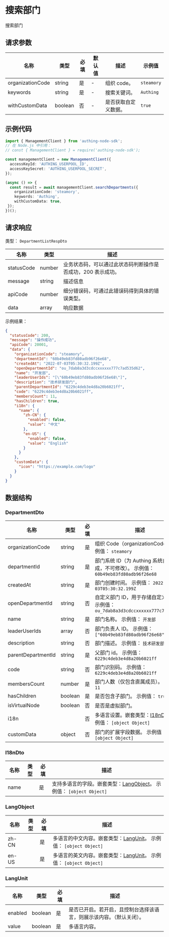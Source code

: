 # 搜索部门

<!--
  警告⚠️：
  不要直接修改该文档，
  https://github.com/Authing/authing-docs-factory
  使用该项目进行生成
-->

<LastUpdated />

搜索部门

## 请求参数

| 名称 | 类型 | 必填 | 默认值 | 描述 | 示例值 |
| ---- | ---- | ---- | ---- | ---- | ---- |
| organizationCode | string | 是 | - | 组织 code。  | `steamory` |
| keywords | string | 是 | - | 搜索关键词。  | `Authing` |
| withCustomData | boolean | 否 | - | 是否获取自定义数据。  | `true` |


## 示例代码

```ts
import { ManagementClient } from 'authing-node-sdk';
// 在 Node.js 中引用：
// const { ManagementClient } = require('authing-node-sdk');

const managementClient = new ManagementClient({
  accessKeyId: 'AUTHING_USERPOOL_ID',
  accessKeySecret: 'AUTHING_USERPOOL_SECRET',
});

(async () => {
  const result = await managementClient.searchDepartments({
    organizationCode: 'steamory',
    keywords: 'Authing',
    withCustomData: true,
 });
})();
```



## 请求响应

类型： `DepartmentListRespDto`

| 名称 | 类型 | 描述 |
| ---- | ---- | ---- |
| statusCode | number | 业务状态码，可以通过此状态码判断操作是否成功，200 表示成功。 |
| message | string | 描述信息 |
| apiCode | number | 细分错误码，可通过此错误码得到具体的错误类型。 |
| data | array | 响应数据 |



示例结果：

```json
{
  "statusCode": 200,
  "message": "操作成功",
  "apiCode": 20001,
  "data": {
    "organizationCode": "steamory",
    "departmentId": "60b49eb83fd80adb96f26e68",
    "createdAt": "2022-07-03T05:30:32.199Z",
    "openDepartmentId": "ou_7dab8a3d3cdccxxxxxx777c7ad535d62",
    "name": "开发部",
    "leaderUserIds": "[\"60b49eb83fd80adb96f26e68\"]",
    "description": "技术研发部门",
    "parentDepartmentId": "6229c4deb3e4d8a20b6021ff",
    "code": "6229c4deb3e4d8a20b6021ff",
    "membersCount": 11,
    "hasChildren": true,
    "i18n": {
      "name": {
        "zh-CN": {
          "enabled": false,
          "value": "中文"
        },
        "en-US": {
          "enabled": false,
          "value": "English"
        }
      }
    },
    "customData": {
      "icon": "https://example.com/logo"
    }
  }
}
```

## 数据结构


### <a id="DepartmentDto"></a> DepartmentDto

| 名称 | 类型 | 必填 | 描述 |
| ---- |  ---- | ---- | ---- |
| organizationCode | string | 是 | 组织 Code（organizationCode）。 示例值： `steamory`  |
| departmentId | string | 是 | 部门系统 ID（为 Authing 系统自动生成，不可修改）。 示例值： `60b49eb83fd80adb96f26e68`  |
| createdAt | string | 是 | 部门创建时间。 示例值： `2022-07-03T05:30:32.199Z`  |
| openDepartmentId | string | 否 | 自定义部门 ID，用于存储自定义的 ID。 示例值： `ou_7dab8a3d3cdccxxxxxx777c7ad535d62`  |
| name | string | 是 | 部门名称。 示例值： `开发部`  |
| leaderUserIds | array | 否 | 部门负责人 ID。 示例值： `["60b49eb83fd80adb96f26e68"]`  |
| description | string | 否 | 部门描述。 示例值： `技术研发部门`  |
| parentDepartmentId | string | 是 | 父部门 id。 示例值： `6229c4deb3e4d8a20b6021ff`  |
| code | string | 否 | 部门识别码。 示例值： `6229c4deb3e4d8a20b6021ff`  |
| membersCount | number | 是 | 部门人数（仅包含直属成员）。 示例值： `11`  |
| hasChildren | boolean | 是 | 是否包含子部门。 示例值： `true`  |
| isVirtualNode | boolean | 否 | 是否是虚拟部门。   |
| i18n |  | 否 | 多语言设置。嵌套类型：<a href="#I18nDto">I18nDto</a>。 示例值： `[object Object]`  |
| customData | object | 否 | 部门的扩展字段数据。 示例值： `[object Object]`  |


### <a id="I18nDto"></a> I18nDto

| 名称 | 类型 | 必填 | 描述 |
| ---- |  ---- | ---- | ---- |
| name |  | 是 | 支持多语言的字段。嵌套类型：<a href="#LangObject">LangObject</a>。 示例值： `[object Object]`  |


### <a id="LangObject"></a> LangObject

| 名称 | 类型 | 必填 | 描述 |
| ---- |  ---- | ---- | ---- |
| zh-CN |  | 是 | 多语言的中文内容。嵌套类型：<a href="#LangUnit">LangUnit</a>。 示例值： `[object Object]`  |
| en-US |  | 是 | 多语言的英文内容。嵌套类型：<a href="#LangUnit">LangUnit</a>。 示例值： `[object Object]`  |


### <a id="LangUnit"></a> LangUnit

| 名称 | 类型 | 必填 | 描述 |
| ---- |  ---- | ---- | ---- |
| enabled | boolean | 是 | 是否已开启。若开启，且控制台选择该语言，则展示该内容。（默认关闭）。   |
| value | boolean | 是 | 多语言内容。   |


